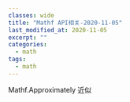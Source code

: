 ```yaml
---
classes: wide
title: "Mathf API相关-2020-11-05"
last_modified_at: 2020-11-05
excerpt: ""
categories:
  - math
tags:
  - math
---
```


Mathf.Approximately 近似